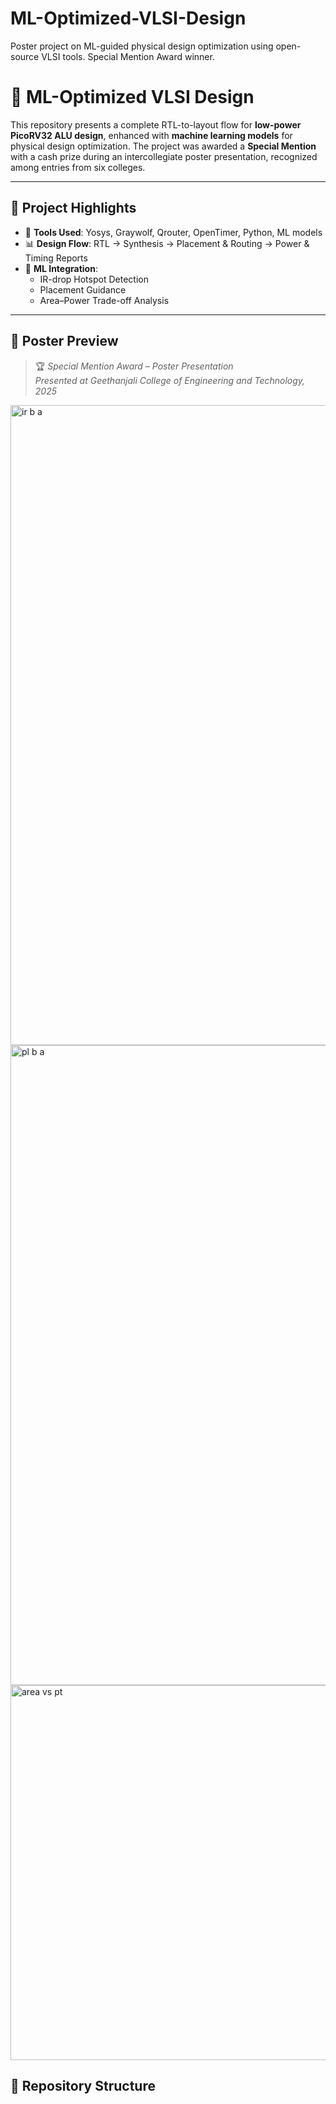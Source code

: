 # ML-Optimized-VLSI-Design
Poster project on ML-guided physical design optimization using open-source VLSI tools. Special Mention Award winner.
# 🌟 ML-Optimized VLSI Design

This repository presents a complete RTL-to-layout flow for **low-power PicoRV32 ALU design**,
enhanced with **machine learning models** for physical design optimization.
The project was awarded a **Special Mention** with a cash prize during an intercollegiate poster presentation,
recognized among entries from six colleges.

---


## 🧠 Project Highlights

- 🔧 **Tools Used**: Yosys, Graywolf, Qrouter, OpenTimer, Python, ML models
- 📊 **Design Flow**: RTL → Synthesis → Placement & Routing → Power & Timing Reports
- 🤖 **ML Integration**:
  - IR-drop Hotspot Detection
  - Placement Guidance
  - Area–Power Trade-off Analysis

---

## 📌 Poster Preview

> 🏆 _Special Mention Award – Poster Presentation_  
> _Presented at Geethanjali College of Engineering and Technology, 2025_


<img width="1536" height="1024" alt="ir b a" src="https://github.com/user-attachments/assets/b7eb5480-a64c-4c96-9cef-6c760ff26453" />

<img width="1536" height="1024" alt="pl b a" src="https://github.com/user-attachments/assets/4eb44fd0-290c-445a-ab95-b0240de25a69" />

<img width="800" height="600" alt="area vs pt" src="https://github.com/user-attachments/assets/ca32e1d0-e6dd-4f3c-a17f-d1404a145899" />


## 📁 Repository Structure


